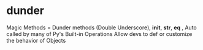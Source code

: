 # dunder
Magic Methods = Dunder methods (Double Underscore), __init__, __str__, __eq__ , Auto called by many of Py's Built-in Operations  Allow devs to def or customize the behavior of Objects
